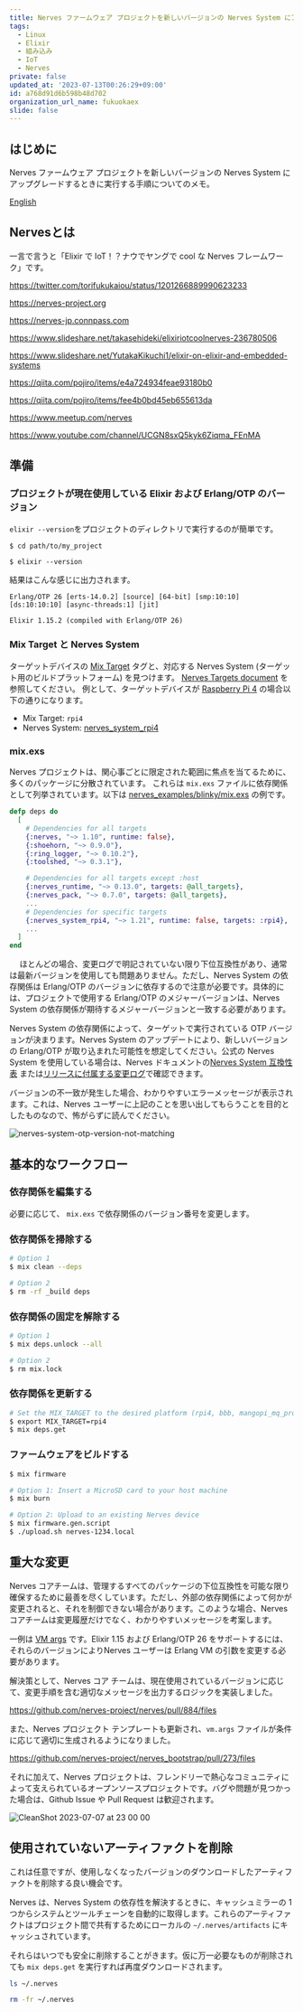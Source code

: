 ```yaml
---
title: Nerves ファームウェア プロジェクトを新しいバージョンの Nerves System にアップグレード
tags:
  - Linux
  - Elixir
  - 組み込み
  - IoT
  - Nerves
private: false
updated_at: '2023-07-13T00:26:29+09:00'
id: a768d91d6b598b48d702
organization_url_name: fukuokaex
slide: false
---
```

## はじめに

Nerves ファームウェア プロジェクトを新しいバージョンの Nerves System にアップグレードするときに実行する手順についてのメモ。

[English](https://embedded-elixir.com/post/2023-07-11-nerves-upgrade-guide)

## Nervesとは

一言で言うと「Elixir で IoT！？ナウでヤングで cool な Nerves フレームワーク」です。

https://twitter.com/torifukukaiou/status/1201266889990623233

https://nerves-project.org

https://nerves-jp.connpass.com

https://www.slideshare.net/takasehideki/elixiriotcoolnerves-236780506

https://www.slideshare.net/YutakaKikuchi1/elixir-on-elixir-and-embedded-systems

https://qiita.com/pojiro/items/e4a724934feae93180b0

https://qiita.com/pojiro/items/fee4b0bd45eb655613da

https://www.meetup.com/nerves

https://www.youtube.com/channel/UCGN8sxQ5kyk6Ziqma_FEnMA

[Nerves]: https://nerves-project.org
[Hex]: https://hex.pm/docs/publish#submitting-the-package

## 準備

### プロジェクトが現在使用している Elixir および Erlang/OTP のバージョン

`elixir --version`をプロジェクトのディレクトリで実行するのが簡単です。

```bash:terminal
$ cd path/to/my_project

$ elixir --version
```

結果はこんな感じに出力されます。

```
Erlang/OTP 26 [erts-14.0.2] [source] [64-bit] [smp:10:10] [ds:10:10:10] [async-threads:1] [jit]

Elixir 1.15.2 (compiled with Erlang/OTP 26)
```

### Mix Target と Nerves System

ターゲットデバイスの [Mix Target] タグと、対応する Nerves System (ターゲット用のビルドプラットフォーム) を見つけます。
[Nerves Targets document] を参照してください。
例として、ターゲットデバイスが [Raspberry Pi 4] の場合以下の通りになります。

- Mix Target: `rpi4`
- Nerves System: [nerves_system_rpi4][nerves_system_rpi4 package]

[nerves package]: https://hex.pm/packages/nerves
[nerves_system_rpi4 package]: https://hex.pm/packages/nerves_system_rpi4
[Mix Target]: https://hexdocs.pm/mix/main/Mix.html#module-targets
[Raspberry Pi 4]: https://www.raspberrypi.com/products/raspberry-pi-4-model-b/
[Nerves Targets document]: https://hexdocs.pm/nerves/targets.html

### mix.exs

Nerves プロジェクトは、関心事ごとに限定された範囲に焦点を当てるために、多くのパッケージに分散されています。
これらは `mix.exs` ファイルに依存関係として列挙されています。以下は [nerves_examples/blinky/mix.exs] の例です。

```elixir:mix.exs
defp deps do
  [
    # Dependencies for all targets
    {:nerves, "~> 1.10", runtime: false},
    {:shoehorn, "~> 0.9.0"},
    {:ring_logger, "~> 0.10.2"},
    {:toolshed, "~> 0.3.1"},

    # Dependencies for all targets except :host
    {:nerves_runtime, "~> 0.13.0", targets: @all_targets},
    {:nerves_pack, "~> 0.7.0", targets: @all_targets},
    ...
    # Dependencies for specific targets
    {:nerves_system_rpi4, "~> 1.21", runtime: false, targets: :rpi4},
    ...
  ]
end
```

[nerves_examples/blinky/mix.exs]: https://github.com/nerves-project/nerves_examples/blob/ac067cf2d3b88cf5985cadabf7b845b0862e3785/blinky/mix.exs#L43
　
ほとんどの場合、変更ログで明記されていない限り下位互換性があり、通常は最新バージョンを使用しても問題ありません。ただし、Nerves System の依存関係は Erlang/OTP のバージョンに依存するので注意が必要です。具体的には、プロジェクトで使用する Erlang/OTP のメジャーバージョンは、Nerves System の依存関係が期待するメジャーバージョンと一致する必要があります。

Nerves System の依存関係によって、ターゲットで実行されている OTP バージョンが決まります。Nerves System のアップデートにより、新しいバージョンの Erlang/OTP が取り込まれた可能性を想定してください。公式の Nerves System を使用している場合は、Nerves ドキュメントの[Nerves System 互換性表][Nerves System compatibility chart] または[リリースに付属する変更ログ](https://github.com/nerves-project/nerves_system_rpi4/commit/0cff1d8b9d66c117cf00a8f5753dc9bc4a70b59a)で確認できます。

バージョンの不一致が発生した場合、わかりやすいエラーメッセージが表示されます。これは、Nerves ユーザーに上記のことを思い出してもらうことを目的としたものなので、怖がらずに読んでください。

![nerves-system-otp-version-not-matching](https://user-images.githubusercontent.com/7563926/252093501-5e8264ac-3e51-4d19-8a23-15c303b04651.png)

[nerves_system_br package]: https://hex.pm/packages/nerves_system_br
[Nerves System compatibility chart]: https://hexdocs.pm/nerves/systems.html#compatibility

## 基本的なワークフロー

### 依存関係を編集する
必要に応じて、 `mix.exs` で依存関係のバージョン番号を変更します。

### 依存関係を掃除する
```bash
# Option 1
$ mix clean --deps

# Option 2
$ rm -rf _build deps
```

### 依存関係の固定を解除する
```bash
# Option 1
$ mix deps.unlock --all

# Option 2
$ rm mix.lock
```

### 依存関係を更新する
```bash
# Set the MIX_TARGET to the desired platform (rpi4, bbb, mangopi_mq_pro, etc.)
$ export MIX_TARGET=rpi4
$ mix deps.get
```

### ファームウェアをビルドする
```bash
$ mix firmware
```

```bash
# Option 1: Insert a MicroSD card to your host machine
$ mix burn

# Option 2: Upload to an existing Nerves device
$ mix firmware.gen.script
$ ./upload.sh nerves-1234.local
```

## 重大な変更
Nerves コアチームは、管理するすべてのパッケージの下位互換性を可能な限り確保するために最善を尽くしています。ただし、外部の依存関係によって何かが変更されると、それを制御できない場合があります。このような場合、Nerves コアチームは変更履歴だけでなく、わかりやすいメッセージを考案します。

一例は [VM args] です。Elixir 1.15 および Erlang/OTP 26 をサポートするには、それらのバージョンによりNerves ユーザーは Erlang VM の引数を変更する必要があります。

解決策として、Nerves コア チームは、現在使用されているバージョンに応じて、変更手順を含む適切なメッセージを出力するロジックを実装しました。

https://github.com/nerves-project/nerves/pull/884/files

また、Nerves プロジェクト テンプレートも更新され、`vm.args` ファイルが条件に応じて適切に生成されるようになりました。

https://github.com/nerves-project/nerves_bootstrap/pull/273/files

それに加えて、Nerves プロジェクトは、フレンドリーで熱心なコミュニティによって支えられているオープンソースプロジェクトです。バグや問題が見つかった場合は、Github Issue や Pull Request は歓迎されます。

![CleanShot 2023-07-07 at 23 00 00](https://user-images.githubusercontent.com/7563926/252123039-10d8d4ae-88ef-4ede-9121-378b9648d39a.png)

[VM args]: https://elixir-lang.org/getting-started/mix-otp/config-and-releases.html#vm-args

## 使用されていないアーティファクトを削除

これは任意ですが、使用しなくなったバージョンのダウンロードしたアーティファクトを削除する良い機会です。

Nerves は、Nerves System の依存性を解決するときに、キャッシュミラーの 1 つからシステムとツールチェーンを自動的に取得します。これらのアーティファクトはプロジェクト間で共有するためにローカルの `~/.nerves/artifacts` にキャッシュされています。

それらはいつでも安全に削除することがきます。仮に万一必要なものが削除されても `mix deps.get` を実行すれば再度ダウンロードされます。

```bash
ls ~/.nerves

rm -fr ~/.nerves
```
